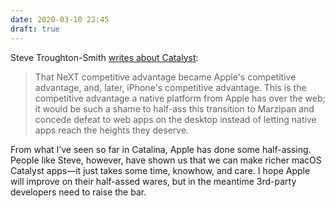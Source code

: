 ```yaml
---
date: 2020-03-10 22:45
draft: true
---
```


Steve Troughton-Smith [writes about Catalyst](https://www.highcaffeinecontent.com/blog/20190601-Why-Apple-needs-iPad-apps-on-the-Mac):

> That NeXT competitive advantage became Apple's competitive advantage, and, later, iPhone's competitive advantage. This is the competitive advantage a native platform from Apple has over the web; it would be such a shame to half-ass this transition to Marzipan and concede defeat to web apps on the desktop instead of letting native apps reach the heights they deserve.

From what I’ve seen so far in Catalina, Apple has done some half-assing. People like Steve, however, have shown us that we can make richer macOS Catalyst apps—it just takes some time, knowhow, and care. I hope Apple will improve on their half-assed wares, but in the meantime 3rd-party developers need to raise the bar.